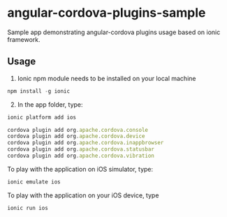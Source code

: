 angular-cordova-plugins-sample
==============================

Sample app demonstrating angular-cordova plugins usage based on ionic framework.

Usage
-----

1. Ionic npm module needs to be installed on your local machine
```js
npm install -g ionic 
```

2. In the app folder, type:
```js
ionic platform add ios

cordova plugin add org.apache.cordova.console
cordova plugin add org.apache.cordova.device
cordova plugin add org.apache.cordova.inappbrowser
cordova plugin add org.apache.cordova.statusbar
cordova plugin add org.apache.cordova.vibration
```

To play with the application on iOS simulator, type:
```js
ionic emulate ios
```

To play with the application on your iOS device, type
```js
ionic run ios
```